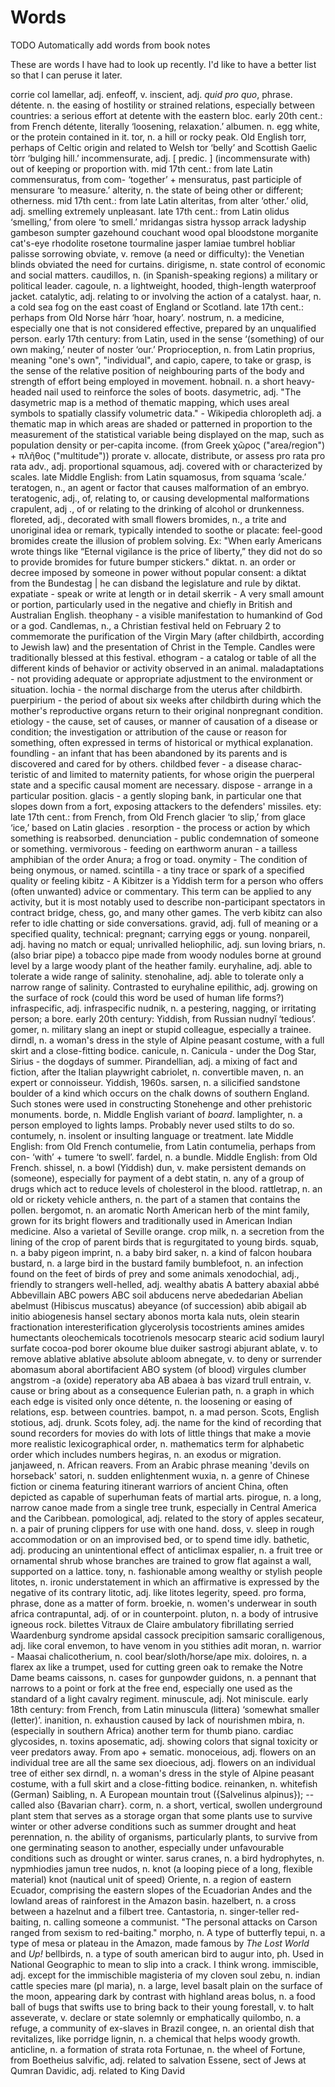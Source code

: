 # Words



TODO Automatically add words from book notes

These are words I have had to look up recently. I'd like to have a better list so that I can peruse it later.

corrie
col
lamellar, adj.
enfeoff, v.
inscient, adj.
_quid pro quo_, phrase.
détente. n. the easing of hostility or strained relations, especially between countries: a serious effort at detente with the eastern bloc. early 20th cent.: from French détente, literally ‘loosening, relaxation.’
albumen. n. egg white, or the protein contained in it.
tor, n. a hill or rocky peak. Old English torr, perhaps of Celtic origin and related to Welsh tor ‘belly’ and Scottish Gaelic tòrr ‘bulging hill.’
incommensurate, adj. [ predic. ] (incommensurate with) out of keeping or proportion with. mid 17th cent.: from late Latin commensuratus, from com- ‘together’ + mensuratus, past participle of mensurare ‘to measure.’
alterity, n. the state of being other or different; otherness. mid 17th cent.: from late Latin alteritas, from alter ‘other.’
olid, adj. smelling extremely unpleasant. late 17th cent.: from Latin olidus ‘smelling,’ from olere ‘to smell.’
mridangas
sistra
hyssop
arrack
ladyship
gambeson
sumpter
gazehound
couchant
wood
opal
bloodstone
morganite
cat's-eye
rhodolite
rosetone
tourmaline
jasper
lamiae
tumbrel
hobliar
palisse
sorrowing
obviate, v. remove (a need or difficulty): the Venetian blinds obviated the need for curtains.
dirigisme, n. state control of economic and social matters.
caudillos, n. (in Spanish-speaking regions) a military or political leader.
cagoule, n. a lightweight, hooded, thigh-length waterproof jacket.
catalytic, adj. relating to or involving the action of a catalyst.
haar, n. a cold sea fog on the east coast of England or Scotland. late 17th cent.: perhaps from Old Norse hárr ‘hoar, hoary’.
nostrum, n. a medicine, especially one that is not considered effective, prepared by an unqualified person. early 17th century: from Latin, used in the sense ‘(something) of our own making,’ neuter of noster ‘our.’
Proprioception, n. from Latin proprius, meaning "one's own", "individual", and capio, capere, to take or grasp, is the sense of the relative position of neighbouring parts of the body and strength of effort being employed in movement.
hobnail. n. a short heavy-headed nail used to reinforce the soles of boots.
dasymetric, adj. "The dasymetric map is a method of thematic mapping, which uses areal symbols to spatially classify volumetric data." - Wikipedia
chloropleth adj. a thematic map in which areas are shaded or patterned in proportion to the measurement of the statistical variable being displayed on the map, such as population density or per-capita income. (from Greek χῶρος ("area/region") + πλῆθος ("multitude"))
prorate v. allocate, distribute, or assess pro rata
pro rata adv., adj. proportional
squamous, adj. covered with or characterized by scales. late Middle English: from Latin squamosus, from squama ‘scale.’
teratogen, n., an agent or factor that causes malformation of an embryo.
teratogenic, adj., of, relating to, or causing developmental malformations
crapulent, adj ., of or relating to the drinking of alcohol or drunkenness.
floreted, adj., decorated with small flowers
bromides, n., a trite and unoriginal idea or remark, typically intended to soothe or placate: feel-good bromides create the illusion of problem solving. Ex: "When early Americans wrote things like “Eternal vigilance is the price of liberty,” they did not do so to provide bromides for future bumper stickers."
diktat. n. an order or decree imposed by someone in power without popular consent: a diktat from the Bundestag | he can disband the legislature and rule by diktat.
expatiate - speak or write at length or in detail
skerrik - A very small amount or portion, particularly used in the negative and chiefly in British and Australian English.
theophany - a visible manifestation to humankind of God or a god.
Candlemas, n., a Christian festival held on February 2 to commemorate the purification of the Virgin Mary (after childbirth, according to Jewish law) and the presentation of Christ in the Temple. Candles were traditionally blessed at this festival.
ethogram - a catalog or table of all the different kinds of behavior or activity observed in an animal.
maladaptations - not providing adequate or appropriate adjustment to the environment or situation.
lochia - the normal discharge from the uterus after childbirth.
puerpirium - the period of about six weeks after childbirth during which the mother's reproductive organs return to their original nonpregnant condition.
etiology - the cause, set of causes, or manner of causation of a disease or condition; the investigation or attribution of the cause or reason for something, often expressed in terms of historical or mythical explanation.
foundling - an infant that has been abandoned by its parents and is discovered and cared for by others.
childbed fever - a disease charac­teristic of and limited to maternity patients, for whose origin the puerperal state and a specific causal moment are necessary.
dispose - arrange in a particular position.
glacis - a gently sloping bank, in particular one that slopes down from a fort, exposing attackers to the defenders' missiles. ety: late 17th cent.: from French, from Old French glacier ‘to slip,’ from glace ‘ice,’ based on Latin glacies .
resorption - the process or action by which something is reabsorbed.
denunciation - public condemnation of someone or something.
vermivorous - feeding on earthworm
anuran - a tailless amphibian of the order Anura; a frog or toad.
onymity - The condition of being onymous, or named.
scintilla - a tiny trace or spark of a specified quality or feeling
kibitz - A Kibitzer is a Yiddish term for a person who offers (often unwanted) advice or commentary. This term can be applied to any activity, but it is most notably used to describe non-participant spectators in contract bridge, chess, go, and many other games. The verb kibitz can also refer to idle chatting or side conversations.
gravid, adj. full of meaning or a specified quality, technical: pregnant; carrying eggs or young.
nonpareil, adj. having no match or equal; unrivalled
heliophilic, adj. sun loving
briars, n. (also briar pipe) a tobacco pipe made from woody nodules borne at ground level by a large woody plant of the heather family.
euryhaline, adj. able to tolerate a wide range of salinity.
stenohaline, adj.  able to tolerate only a narrow range of salinity. Contrasted to euryhaline
epilithic, adj. growing on the surface of rock (could this word be used of human life forms?)
infraspecific, adj. infraspecific
nudnik, n. a pestering, nagging, or irritating person; a bore. early 20th century: Yiddish, from Russian nudnyĭ ‘tedious’.
gomer, n. military slang an inept or stupid colleague, especially a trainee.
dirndl, n. a woman's dress in the style of Alpine peasant costume, with a full skirt and a close-fitting bodice.
canicule, n. Canicula - under the Dog Star, Sirius - the dogdays of summer.
Pirandellian, adj. a mixing of fact and fiction, after the Italian playwright
cabriolet, n. convertible
maven, n. an expert or connoisseur. Yiddish, 1960s.
sarsen, n. a silicified sandstone boulder of a kind which occurs on the chalk downs of southern England. Such stones were used in constructing Stonehenge and other prehistoric monuments.
borde, n. Middle English variant of _board_.
lamplighter, n. a person employed to lights lamps. Probably never used stilts to do so. 
contumely, n. insolent or insulting language or treatment. late Middle English: from Old French contumelie, from Latin contumelia, perhaps from con- ‘with’ + tumere ‘to swell’.
fardel, n. a bundle. Middle English: from Old French.
shissel, n. a bowl (Yiddish)
dun, v. make persistent demands on (someone), especially for payment of a debt
statin, n. any of a group of drugs which act to reduce levels of cholesterol in the blood.
rattletrap, n. an old or rickety vehicle
anthers, n. the part of a stamen that contains the pollen.
bergomot, n. an aromatic North American herb of the mint family, grown for its bright flowers and traditionally used in American Indian medicine. Also a varietal of Seville orange. 
crop milk, n. a secretion from the lining of the crop of parent birds that is regurgitated to young birds.
squab, n. a baby pigeon
imprint, n. a baby bird
saker, n. a kind of falcon
houbara bustard, n. a large bird in the bustard family
bumblefoot, n. an infection found on the feet of birds of prey and some animals
xenodochial, adj., friendly to strangers
well-helled, adj. wealthy
abatis
A battery
abaxial
abbé
Abbevillain
ABC powers
ABC soil
abducens nerve
abededarian
Abelian
abelmust (Hibiscus muscatus)
abeyance (of succession)
abib
abigail
ab initio
abiogenesis
hansel
sectary
abonos
morta
kala nuts,
olein
stearin
fractionation
interesterification
glycerolysis
tocostrients
amines
amides
humectants
oleochemicals
tocotrienols
mesocarp
stearic acid
sodium lauryl surfate
cocoa-pod borer
okoume
blue duiker
sastrogi
abjurant
ablate, v. to remove
ablative
ablative absolute
abloom
abnegate, v. to deny or surrender
abomasum
aboral
abortifacient
ABO system (of blood)
virgules
clumber
angstrom
-a (oxide)
reperatory
aba
AB
abaea
à bas
vizard
trull
entrain, v. cause or bring about as a consequence
Eulerian path, n. a graph in which each edge is visited only once
détente, n. the loosening or easing of relations, esp. between countries. 
bampot, n. a mad person. Scots, English
stotious, adj. drunk. Scots
foley, adj. the name for the kind of recording that sound recorders for movies do with lots of little things that make a movie more realistic
lexicographical order, n. mathematics term for alphabetic order which includes numbers
hegiras, n. an exodus or migration.
janjaweed, n. African reavers. From an Arabic phrase meaning 'devils on horseback'
satori, n. sudden enlightenment
wuxia, n. a genre of Chinese fiction or cinema featuring itinerant warriors of ancient China, often depicted as capable of superhuman feats of martial arts.
pirogue, n. a long, narrow canoe made from a single tree trunk, especially in Central America and the Caribbean.
pomological, adj. related to the story of apples
secateur, n. a pair of pruning clippers for use with one hand.
doss, v. sleep in rough accommodation or on an improvised bed, or to spend time idly.
bathetic, adj. producing an unintentional effect of anticlimax
espalier, n. a fruit tree or ornamental shrub whose branches are trained to grow flat against a wall, supported on a lattice.
tony, n. fashionable among wealthy or stylish people
litotes, n. ironic understatement in which an affirmative is expressed by the negative of its contrary
litotic, adj. like litotes
legerity, speed.
pro forma, phrase, done as a matter of form.
broekie, n. women's underwear in south africa
contrapuntal, adj. of or in counterpoint.
pluton, n. a body of intrusive igneous rock.
bilettes
Vitraux de Claire
ambulatory
fibrillating
serried
Waardenburg syndrome
apsidal
cassock
precipition
samsaric
coralligenous, adj. like coral
envemon, to have venom in you
stithies
adit
moran, n. warrior - Maasai
chalicotherium, n. cool bear/sloth/horse/ape mix.
doloires, n. a flarex ax like a trumpet, used for cutting green oak to remake the Notre Dame beams
caissons, n. cases for gunpowder
guidons, n. a pennant that narrows to a point or fork at the free end, especially one used as the standard of a light cavalry regiment.
minuscule, adj. Not miniscule. early 18th century: from French, from Latin minuscula (littera) ‘somewhat smaller (letter)’.
inanition, n. exhaustion caused by lack of nourishmen
mbira, n. (especially in southern Africa) another term for thumb piano.
cardiac glycosides, n. toxins
aposematic, adj. showing colors that signal toxicity or veer predators away. From apo + sematic. 
monoceious, adj. flowers on an individual tree are all the same sex
dioecious, adj. flowers on an individual tree of either sex
dirndl, n. a woman's dress in the style of Alpine peasant costume, with a full skirt and a close-fitting bodice.
reinanken, n. whitefish (German)
Saibling, n. A European mountain trout ({Salvelinus alpinus}); -- called also {Bavarian charr}.
corm, n. a short, vertical, swollen underground plant stem that serves as a storage organ that some plants use to survive winter or other adverse conditions such as summer drought and heat
perennation, n. the ability of organisms, particularly plants, to survive from one germinating season to another, especially under unfavourable conditions such as drought or winter.
sarus cranes, n. a bird
hydrophytes, n. 
nypmhiodies
jamun tree
nudos, n. knot (a looping piece of a long, flexible material) knot (nautical unit of speed)
Oriente, n. a region of eastern Ecuador, comprising the eastern slopes of the Ecuadorian Andes and the lowland areas of rainforest in the Amazon basin. 
hazelbert, n. a cross between a hazelnut and a filbert tree. 
Cantastoria, n. singer-teller
red-baiting, n. calling someone a communist. "The personal attacks on Carson ranged from sexism to red-baiting."
morpho, n. A type of butterfly
tepui, n. a type of mesa or plateau in the Amazon, made famous by _The Lost World_ and _Up!_
bellbirds, n. a type of south american bird
to augur into, ph. Used in National Geographic to mean to slip into a crack. I think wrong.
immiscible, adj. except for the immischible magisteria of my cloven soul
zebu, n. indian cattle species
mare (pl maria), n. a large, level basalt plain on the surface of the moon, appearing dark by contrast with highland areas
bolus, n. a food ball of bugs that swifts use to bring back to their young
forestall, v. to halt
asseverate, v. declare or state solemnly or emphatically 
quilombo, n. a refuge, a community of ex-slaves in Brazil
congee, n. an oriental dish that revitalizes, like porridge
lignin, n. a chemical that helps woody growth.
anticline, n. a formation of strata
rota Fortunae, n. the wheel of Fortune, from Boetheius
salvific, adj. related to salvation
Essene, sect of Jews at Qumran
Davidic, adj. related to King David

